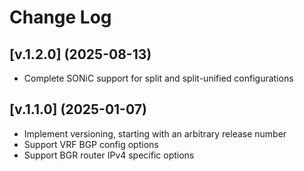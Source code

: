 # Change Log

## [v.1.2.0] (2025-08-13)

- Complete SONiC support for split and split-unified configurations

## [v.1.1.0] (2025-01-07)

- Implement versioning, starting with an arbitrary release number
- Support VRF BGP config options
- Support BGR router IPv4 specific options
